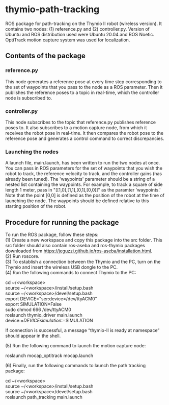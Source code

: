 # thymio-path-tracking
ROS package for path-tracking on the Thymio II robot (wireless version). It contains two nodes: (1) reference.py and (2) controller.py. Version of Ubuntu and ROS distribution used were Ubuntu 20.04 and ROS Noetic. OptiTrack motion capture system was used for localization.

## Contents of the package

### reference.py
This node generates a reference pose at every time step corresponding to the set of waypoints that you pass to the node as a ROS parameter. Then it publishes the reference poses to a topic in real-time, which the controller node is subscribed to.

### controller.py
This node subscribes to the topic that reference.py publishes reference poses to. It also subscribes to a motion capture node, from which it receives the robot pose in real-time. It then compares the robot pose to the reference pose and generates a control command to correct discrepancies.

### Launching the nodes
A launch file, main.launch, has been written to run the two nodes at once. You can pass in ROS parameters for the set of waypoints that you wish the robot to track, the reference velocity to track, and the controller gains (has already been tuned). The 'waypoints' parameter should be a string of a nested list containing the waypoints. For example, to track a square of side length 1 meter, pass in "[[1,0],[1,1],[0,1],[0,0]]" as the paramter 'waypoints.' Note that the point [0,0] is defined as the position of the robot at the time of launching the node. The waypoints should be defined relative to this starting position of the robot.

## Procedure for running the package
To run the ROS package, follow these steps: <br>
(1) Create a new workspace and copy this package into the src folder. This src folder should also contain ros-aseba and ros-thymio packages downloaded from https://jeguzzi.github.io/ros-aseba/installation.html. <br>
(2) Run roscore. <br>
(3) To establish a connection between the Thymio and the PC, turn on the Thymio and insert the wireless USB dongle to the PC. <br>
(4) Run the following commands to connect Thymio to the PC: <br>

cd ~/\<workspace\> <br>
source ~/\<workspace\>/install/setup.bash <br>
source ~/\<workspace\>/devel/setup.bash <br>
export DEVICE="ser:device=/dev/ttyACM0" <br>
export SIMULATION=False <br>
sudo chmod 666 /dev/ttyACM0 <br>
roslaunch thymio_driver main.launch device:=$DEVICE simulation:=$SIMULATION <br>

If connection is successful, a message “thymio-II is ready at namespace” should appear in the shell. <br>

(5) Run the following command to launch the motion capture node: <br>

roslaunch mocap\_optitrack mocap.launch <br>

(6) Finally, run the following commands to launch the path tracking package: <br>

cd ~/\<workspace\> <br>
source ~/\<workspace\>/install/setup.bash <br>
source ~/\<workspace\>/devel/setup.bash <br>
roslaunch path_tracking main.launch <br>
